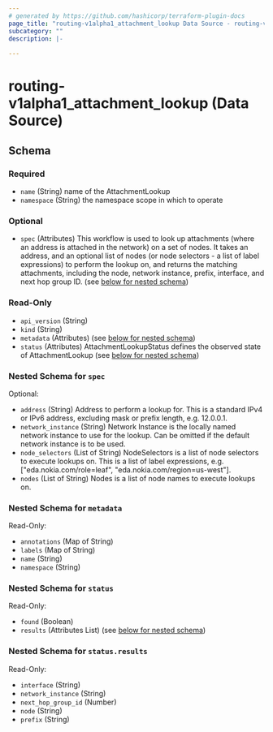 ```yaml
---
# generated by https://github.com/hashicorp/terraform-plugin-docs
page_title: "routing-v1alpha1_attachment_lookup Data Source - routing-v1alpha1"
subcategory: ""
description: |-
  
---
```


# routing-v1alpha1_attachment_lookup (Data Source)





<!-- schema generated by tfplugindocs -->
## Schema

### Required

- `name` (String) name of the AttachmentLookup
- `namespace` (String) the namespace scope in which to operate

### Optional

- `spec` (Attributes) This workflow is used to look up attachments (where an address is attached in the network) on a set of nodes.
It takes an address, and an optional list of nodes (or node selectors - a list of label expressions) to perform the lookup on,
and returns the matching attachments, including the node,
network instance, prefix, interface, and next hop group ID. (see [below for nested schema](#nestedatt--spec))

### Read-Only

- `api_version` (String)
- `kind` (String)
- `metadata` (Attributes) (see [below for nested schema](#nestedatt--metadata))
- `status` (Attributes) AttachmentLookupStatus defines the observed state of AttachmentLookup (see [below for nested schema](#nestedatt--status))

<a id="nestedatt--spec"></a>
### Nested Schema for `spec`

Optional:

- `address` (String) Address to perform a lookup for.
This is a standard IPv4 or IPv6 address, excluding mask or prefix length, e.g. 12.0.0.1.
- `network_instance` (String) Network Instance is the locally named network instance to use for the lookup.
Can be omitted if the default network instance is to be used.
- `node_selectors` (List of String) NodeSelectors is a list of node selectors to execute lookups on.
This is a list of label expressions, e.g. ["eda.nokia.com/role=leaf", "eda.nokia.com/region=us-west"].
- `nodes` (List of String) Nodes is a list of node names to execute lookups on.


<a id="nestedatt--metadata"></a>
### Nested Schema for `metadata`

Read-Only:

- `annotations` (Map of String)
- `labels` (Map of String)
- `name` (String)
- `namespace` (String)


<a id="nestedatt--status"></a>
### Nested Schema for `status`

Read-Only:

- `found` (Boolean)
- `results` (Attributes List) (see [below for nested schema](#nestedatt--status--results))

<a id="nestedatt--status--results"></a>
### Nested Schema for `status.results`

Read-Only:

- `interface` (String)
- `network_instance` (String)
- `next_hop_group_id` (Number)
- `node` (String)
- `prefix` (String)
